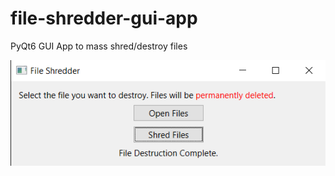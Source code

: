 # file-shredder-gui-app
PyQt6 GUI App to mass shred/destroy files

![file destruction screenshot](1_destruction_complete.png)
